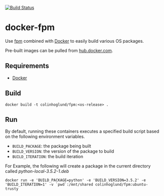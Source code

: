 [![Build Status](https://travis-ci.org/colinhoglund/docker-fpm.svg?branch=master)](https://travis-ci.org/colinhoglund/docker-fpm)

# docker-fpm
Use [fpm](https://github.com/jordansissel/fpm) combined with [Docker](https://www.docker.com/) to easily build various OS packages.

Pre-built images can be pulled from [hub.docker.com](https://hub.docker.com/r/colinhoglund/fpm/).

## Requirements
- [Docker](https://www.docker.com/products/overview#/install_the_platform)

## Build

    docker build -t colinhoglund/fpm:<os-release> .

## Run
By default, running these containers executes a specified build script based on the following environment variables.

- `BUILD_PACKAGE`: the package being built
- `BUILD_VERSION`: the version of the package to build
- `BUILD_ITERATION`: the build iteration

For Example, the following will create a package in the current directory called _python-local-3.5.2-1.deb_

    docker run -e 'BUILD_PACKAGE=python' -e 'BUILD_VERSION=3.5.2' -e 'BUILD_ITERATION=1' -v `pwd`:/mnt/shared colinhoglund/fpm:ubuntu-trusty
